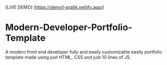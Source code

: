 [LIVE DEMO] (https://demo1-pratik.netlify.app/)

# Modern-Developer-Portfolio-Template
A modern front end developer fully and easily customizable easily portfolio template made using just HTML, CSS and just 10 lines of JS. 


